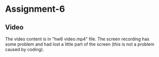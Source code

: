 # Assignment-6

## Video
The video content is in "hw6 video.mp4" file. The screen recording has some problem and had lost a little part of the screen (this is not a problem caused by coding).